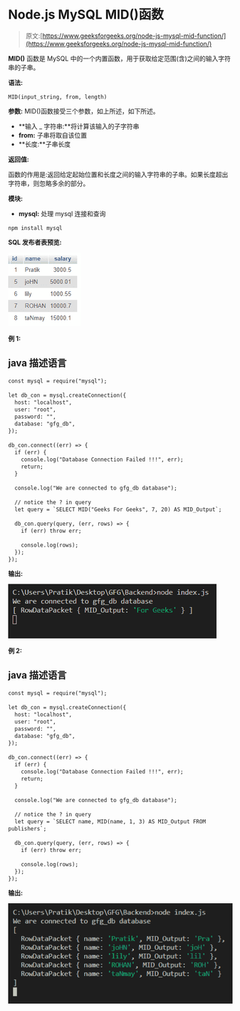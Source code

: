# Node.js MySQL MID()函数

> 原文:[https://www.geeksforgeeks.org/node-js-mysql-mid-function/](https://www.geeksforgeeks.org/node-js-mysql-mid-function/)

**MID()** 函数是 MySQL 中的一个内置函数，用于获取给定范围(含)之间的输入字符串的子串。

**语法:**

```
MID(input_string, from, length)
```

**参数:** MID()函数接受三个参数，如上所述，如下所述。

*   **输入 _ 字符串:**将计算该输入的子字符串
*   **from:** 子串将取自该位置
*   **长度:**子串长度

**返回值:**

函数的作用是:返回给定起始位置和长度之间的输入字符串的子串。如果长度超出字符串，则忽略多余的部分。

**模块:**

*   **mysql:** 处理 mysql 连接和查询

```
npm install mysql
```

**SQL 发布者表预览:**

![](img/862e0dc0654aee673b376e8190bacaa5.png)

**例 1:**

## java 描述语言

```
const mysql = require("mysql");

let db_con = mysql.createConnection({
  host: "localhost",
  user: "root",
  password: "",
  database: "gfg_db",
});

db_con.connect((err) => {
  if (err) {
    console.log("Database Connection Failed !!!", err);
    return;
  }

  console.log("We are connected to gfg_db database");

  // notice the ? in query
  let query = `SELECT MID("Geeks For Geeks", 7, 20) AS MID_Output`;

  db_con.query(query, (err, rows) => {
    if (err) throw err;

    console.log(rows);
  });
});
```

**输出:**

![](img/3447c7e1e02a56cadd6d25520181003d.png)

**例 2:**

## java 描述语言

```
const mysql = require("mysql");

let db_con = mysql.createConnection({
  host: "localhost",
  user: "root",
  password: "",
  database: "gfg_db",
});

db_con.connect((err) => {
  if (err) {
    console.log("Database Connection Failed !!!", err);
    return;
  }

  console.log("We are connected to gfg_db database");

  // notice the ? in query
  let query = `SELECT name, MID(name, 1, 3) AS MID_Output FROM publishers`;

  db_con.query(query, (err, rows) => {
    if (err) throw err;

    console.log(rows);
  });
});
```

**输出:**

![](img/bd3c576ac586f7e460594fe936fab759.png)